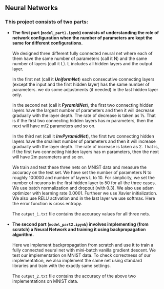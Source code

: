 ## Neural Networks
### This project consists of two parts:
- **The first part (`model_part1.ipynb`) consists of understanding the role of network configuration when 
the number of parameters are kept the same for different configurations.** </br></br>
We designed three different fully connected neural net where each of them have the same 
number of parameters (call it N) and the same number of layers (call it L). L includes all hidden 
layers and the output layer. </br></br>
In the first net (call it ***UniformNet***) each consecutive connecting layers (except the input and the 
first hidden layer) has the same number of parameters. we do some adjustments (if needed) in the last hidden layer only. </br></br>
In the second net (call it ***PyramidNet***), the first two connecting hidden layers have the largest 
number of parameters and then it will decrease gradually with the layer depth. The rate of 
decrease is taken as ½. That is if the first two connecting hidden layers has m parameters, then the next will 
have m/2 parameters and so on. </br></br>
In the third net (call it ***InvPyramidNet***), the first two connecting hidden layers have the smallest 
number of parameters and then it will increase gradually with the layer depth. The rate of 
increase is taken as 2. That is, if the first two connecting hidden layers has m parameters, then the next 
will have 2m parameters and so on. </br></br>
We train and test these three nets on MNIST data and measure the accuracy on the test set. We have set the 
number of parameters N to roughly 100000 and number of layers L to 10. For simplicity, we set the number 
of neurons in the first hidden layer to 50 for all the three cases. We use batch normalization and 
dropout (with 0.3). We also use adam optimizer with learning rate 0.0001. Furtheer we use Xavier initialization. We also use 
RELU activation and in the last layer we use softmax. Here the error function is cross entropy. </br></br>
The `output_1.txt` file contains the accuracy values for all three nets. </br></br>
- **The second part (`model_part2.ipynb`) involves implementing (from scratch) a Neural Network and training it using backpropagation algorithm.** </br></br>
Here we implement backpropagation from scratch and use it to train a fully connected neural net with 
mini-batch vanilla gradient descent. We test our implementation on MNIST data. To check 
correctness of our implementation, we also implement the same net using standard libraries and 
train with the exactly same settings. </br></br>
The `output_2.txt` file contains the accuracy of the above two implementations on MNIST 
data.
